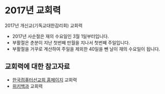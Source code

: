 # 2017년 교회력
2017년 개신교(기독교대한감리회) 교회력

* 2017년 사순절은 재의 수요일인 3월 1일부터입니다.  
* 부활절은 춘분이 지난 첫번째 만월을 지나서 첫번째 주일입니다.  
* 부활절을 거꾸로 계산하여 주일을 제외한 40일을 뺀 날이 재의 수요일이 됩니다.  

## 교회력에 대한 참고자료 
* [한국컴퓨터선교회 홈페이지][1] 교회력
* [위키백과][2] 교회력

[1]:http://kcm.co.kr/BIBLE01/Liturgical_Year.html
[2]:https://ko.wikipedia.org/wiki/%EA%B5%90%ED%9A%8C%EB%A0%A5

